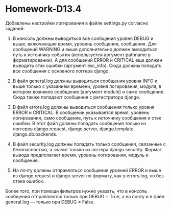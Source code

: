 # Homework-D13.4
Добавлены настройки логирования в файле settings.py согласно заданий:

1. В консоль должны выводиться все сообщения уровня DEBUG и выше, включающие время, уровень сообщения, сообщения. Для сообщений WARNING и выше дополнительно должен выводиться путь к источнику события (используется аргумент pathname в форматировании). А для сообщений ERROR и CRITICAL еще должен выводить стэк ошибки (аргумент exc_info). Сюда должны попадать все сообщения с основного логгера django.

2. В файл general.log должны выводиться сообщения уровня INFO и выше только с указанием времени, уровня логирования, модуля, в котором возникло сообщение (аргумент module) и само сообщение. Сюда также попадают сообщения с регистратора django.

3. В файл errors.log должны выводиться сообщения только уровня ERROR и CRITICAL. В сообщении указывается время, уровень логирования, само сообщение, путь к источнику сообщения и стэк ошибки. В этот файл должны попадать сообщения только из логгеров django.request, django.server, django.template, django.db.backends.

4. В файл security.log должны попадать только сообщения, связанные с безопасностью, а значит только из логгера django.security. Формат вывода предполагает время, уровень логирования, модуль и сообщение.

5. На почту должны отправляться сообщения уровней ERROR и выше из django.request и django.server по формату, как в errors.log, но без стэка ошибок.

Более того, при помощи фильтров нужно указать, что в консоль сообщения отправляются только при DEBUG = True, а на почту и в файл general.log — только при DEBUG = False.
